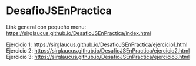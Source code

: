 # DesafioJSEnPractica

Link general con pequeño menu: https://sirglaucus.github.io/DesafioJSEnPractica/index.html

Ejercicio 1: https://sirglaucus.github.io/DesafioJSEnPractica/ejercicio1.html
Ejercicio 2: https://sirglaucus.github.io/DesafioJSEnPractica/ejercicio2.html
Ejercicio 3: https://sirglaucus.github.io/DesafioJSEnPractica/ejercicio3.html
